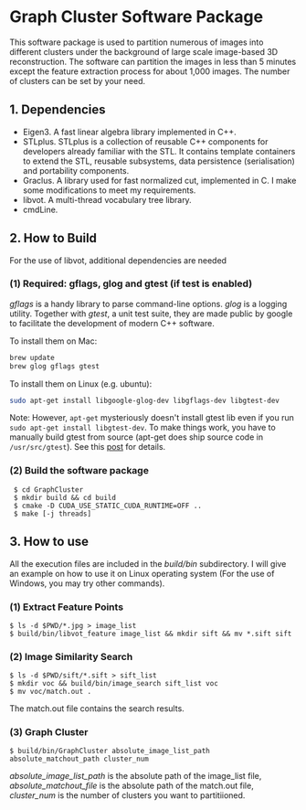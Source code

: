 # Graph Cluster Software Package

This software package is used to partition numerous of images into different clusters under the background of large scale image-based 3D reconstruction. The software can partition the images in less than 5 minutes except the feature extraction process for about 1,000 images. The number of clusters can be set by your need.

## 1. Dependencies
- Eigen3. A fast linear algebra library implemented in C++.
- STLplus. STLplus is a collection of reusable C++ components for developers already familiar with the STL. It contains template containers to extend the STL, reusable subsystems, data persistence (serialisation) and portability components.
- Graclus. A library used for fast normalized cut, implemented in C. I make some modifications to meet my requirements. 
- libvot. A multi-thread vocabulary tree library.
- cmdLine.

## 2. How to Build
For the use of libvot, additional dependencies are needed
### (1) Required: gflags, glog and gtest (if test is enabled)
*gflags* is a handy library to parse command-line options. *glog* is a logging utility. Together with *gtest*, a unit test suite, they are made public by google to facilitate the development of modern C++ software.  

To install them on Mac:
```bash
brew update
brew glog gflags gtest
```

To install them on Linux (e.g. ubuntu):

```bash
sudo apt-get install libgoogle-glog-dev libgflags-dev libgtest-dev
```

Note: However, `apt-get` mysteriously doesn't install gtest lib even if you run `sudo apt-get install libgtest-dev`. To make things work, you have to manually build gtest from source (apt-get does ship source code in `/usr/src/gtest`). See this [post](https://askubuntu.com/questions/145887/why-no-library-files-installed-for-google-test?newreg=b9a4644b541d4d99aac52be1822d9b2b) for details.

### (2) Build the software package
```
 $ cd GraphCluster
 $ mkdir build && cd build
 $ cmake -D CUDA_USE_STATIC_CUDA_RUNTIME=OFF ..
 $ make [-j threads]
 ```

## 3. How to use
All the execution files are included in the *build/bin* subdirectory. I will give an example on how to use it on Linux operating system (For the use of Windows, you may try other commands).
### (1) Extract Feature Points
```
$ ls -d $PWD/*.jpg > image_list
$ build/bin/libvot_feature image_list && mkdir sift && mv *.sift sift
```

### (2) Image Similarity Search
```
$ ls -d $PWD/sift/*.sift > sift_list
$ mkdir voc && build/bin/image_search sift_list voc
$ mv voc/match.out .
```
The match.out file contains the search results.

### (3) Graph Cluster
```
$ build/bin/GraphCluster absolute_image_list_path absolute_matchout_path cluster_num
```
*absolute_image_list_path* is the absolute path of the image_list file, *absolute_matchout_file* is the absolute path of the match.out file, *cluster_num* is the number of clusters you want to partitiioned. 
